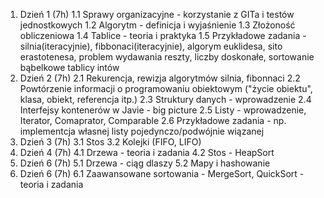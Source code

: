 1. Dzień 1 (7h)
  1.1 Sprawy organizacyjne - korzystanie z GITa i testów jednostkowych
  1.2 Algorytm - definicja i wyjaśnienie
  1.3 Złożoność obliczeniowa
  1.4 Tablice - teoria i praktyka
  1.5 Przykładowe zadania - silnia(iteracyjnie), fibbonaci(iteracyjnie), algorym euklidesa, sito erastotenesa, problem wydawania reszty, liczby doskonałe, sortowanie bąbelkowe tablicy intów
2. Dzień 2 (7h)
  2.1 Rekurencja, rewizja algorytmów silnia, fibonnaci
  2.2 Powtórzenie informacji o programowaniu obiektowym ("życie obiektu", klasa, obiekt, referencja itp.)
  2.3 Struktury danych - wprowadzenie
  2.4 Interfejsy kontenerów w Javie - big picture
  2.5 Listy - wprowadzenie, Iterator, Comaprator, Comparable
  2.6 Przykładowe zadania - np. implementcja własnej listy pojedynczo/podwójnie wiązanej
3. Dzień 3 (7h)
  3.1 Stos
  3.2 Kolejki (FIFO, LIFO)
4. Dzień 4 (7h)
  4.1 Drzewa - teoria i zadania
  4.2 Stos - HeapSort
5. Dzień 6 (7h)
  5.1 Drzewa - ciąg dlaszy
  5.2 Mapy i hashowanie
6. Dzień 6 (7h)
  6.1 Zaawansowane sortowania - MergeSort, QuickSort - teoria i zadania